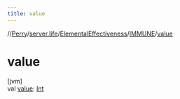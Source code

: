 ```yaml
---
title: value
---
```

//[Perry](../../../../index.html)/[server.life](../../index.html)/[ElementalEffectiveness](../index.html)/[IMMUNE](index.html)/[value](value.html)



# value



[jvm]\
val [value](value.html): [Int](https://kotlinlang.org/api/latest/jvm/stdlib/kotlin/-int/index.html)




